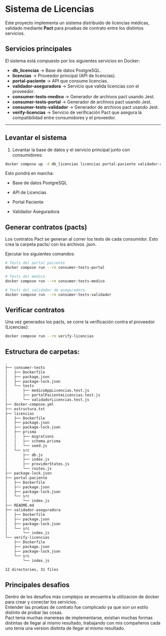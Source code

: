 
# Sistema de Licencias

Este proyecto implementa un sistema distribuido de licencias médicas, validado mediante **Pact** para pruebas de contrato entre los distintos servicios.

## Servicios principales

El sistema está compuesto por los siguientes servicios en Docker:

- **db_licencias** → Base de datos PostgreSQL.  
- **licencias** → Proveedor principal (API de licencias).  
- **portal-paciente** → API que consume licencias.  
- **validador-aseguradora** → Servicio que valida licencias con el proveedor.  
- **consumer-tests-medico** → Generador de archivos pact usando Jest.  
- **consumer-tests-portal** → Generador de archivos pact usando Jest.  
- **consumer-tests-validador** → Generador de archivos pact usando Jest.  
- **verify-licencias** → Servicio de verificación Pact que asegura la compatibilidad entre consumidores y el proveedor.

---

## Levantar el sistema

1. Levantar la base de datos y el servicio principal junto con consumidores:

```bash
docker compose up -d db_licencias licencias portal-paciente validador-aseguradora
```

Esto pondrá en marcha:

- Base de datos PostgreSQL

- API de Licencias

- Portal Paciente

- Validador Aseguradora

## Generar contratos (pacts)

Los contratos Pact se generan al correr los tests de cada consumidor.
Esto crea la carpeta pacts/ con los archivos .json.

Ejecutar los siguientes comandos:


```bash
# Tests del portal paciente
docker compose run --rm consumer-tests-portal

# Tests del médico
docker compose run --rm consumer-tests-medico

# Tests del validador de aseguradora
docker compose run --rm consumer-tests-validador
```

## Verificar contratos

Una vez generados los pacts, se corre la verificación contra el proveedor (Licencias):

```bash
docker compose run --rm verify-licencias
```

## Estructura de carpetas: 

```bash
.
├── consumer-tests
│   ├── Dockerfile
│   ├── package.json
│   ├── package-lock.json
│   └── tests
│       ├── medicoAppLicencias.test.js
│       ├── portalPacienteLicencias.test.js
│       └── validadorLicencias.test.js
├── docker-compose.yml
├── estructura.txt
├── licencias
│   ├── Dockerfile
│   ├── package.json
│   ├── package-lock.json
│   ├── prisma
│   │   ├── migrations
│   │   ├── schema.prisma
│   │   └── seed.js
│   └── src
│       ├── db.js
│       ├── index.js
│       ├── providerStates.js
│       └── routes.js
├── package-lock.json
├── portal-paciente
│   ├── Dockerfile
│   ├── package.json
│   ├── package-lock.json
│   └── src
│       └── index.js
├── README.md
├── validador-aseguradora
│   ├── Dockerfile
│   ├── package.json
│   ├── package-lock.json
│   └── src
│       └── index.js
└── verify-licencias
    ├── Dockerfile
    ├── package.json
    ├── package-lock.json
    └── src
        └── index.js

12 directories, 31 files

```

## Principales desafios

Dentro de los desafios más complejos se encuentra la utilizacion de docker para crear y conectar los servicios.<br>
Entender las pruebas de contrato fue complicado ya que son un estilo distinto de probar las cosas.<br>
Pact tenia muchas manereas de implementarse, existian muchas formas distintas de llegar al mismo resultado, 
trabajando con mis compañeros cada uno tenia una version disitnta de llegar al mismo resultado.